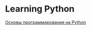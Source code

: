 Learning Python
======

[Основы программирования на Python](https://www.coursera.org/learn/python-osnovy-programmirovaniya)